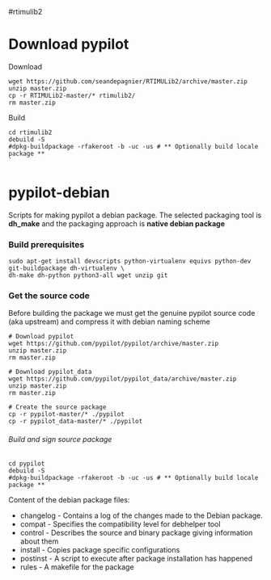 #rtimulib2
# Download pypilot
Download
```
wget https://github.com/seandepagnier/RTIMULib2/archive/master.zip
unzip master.zip
cp -r RTIMULib2-master/* rtimulib2/
rm master.zip
```

Build
```
cd rtimulib2
debuild -S
#dpkg-buildpackage -rfakeroot -b -uc -us # ** Optionally build locale package **
`

```

# pypilot-debian
Scripts for making pypilot a debian package.
The selected packaging tool is **dh_make** and the packaging approach is **native debian package**

### Build prerequisites 
```
sudo apt-get install devscripts python-virtualenv equivs python-dev git-buildpackage dh-virtualenv \
dh-make dh-python python3-all wget unzip git

```

### Get the source code
Before building the package we must get the genuine pypilot source code (aka upstream) and compress it with debian naming scheme

```
# Download pypilot 
wget https://github.com/pypilot/pypilot/archive/master.zip
unzip master.zip
rm master.zip

# Download pypilot_data
wget https://github.com/pypilot/pypilot_data/archive/master.zip
unzip master.zip
rm master.zip

# Create the source package 
cp -r pypilot-master/* ./pypilot
cp -r pypilot_data-master/* ./pypilot

```

###### Build and sign source package
```
cd pypilot
debuild -S
#dpkg-buildpackage -rfakeroot -b -uc -us # ** Optionally build locale package **
```

Content of the debian package files: 
 - changelog - Contains a log of the changes made to the Debian package.
 - compat - Specifies the compatibility level for debhelper tool
 - control - Describes the source and binary package giving information about them
 - install - Copies package specific configurations
 - postinst - A script to execute after package installation has happened
 - rules - A makefile for the package
 